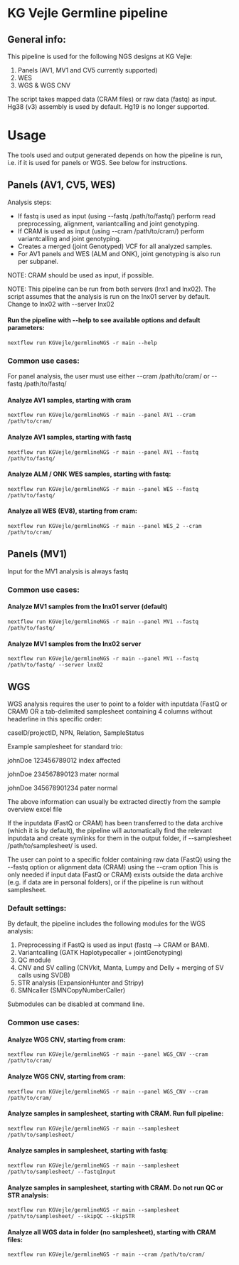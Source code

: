 # KG Vejle Germline pipeline

## General info:
This pipeline is used for the following NGS designs at KG Vejle:
1. Panels (AV1, MV1 and CV5 currently supported)
2. WES
3. WGS & WGS CNV


The script takes mapped data (CRAM files) or raw data (fastq) as input.
Hg38 (v3) assembly is used by default. Hg19 is no longer supported. 



# Usage

The tools used and output generated depends on how the pipeline is run, i.e. if it is used for panels or WGS. See below for instructions.



## Panels (AV1, CV5, WES)

Analysis steps:
- If fastq is used as input (using --fastq /path/to/fastq/) perform read preprocessing, alignment, variantcalling and joint genotyping.
- If CRAM is used as input (using --cram /path/to/cram/) perform variantcalling and joint genotyping.
- Creates a merged (joint Genotyped) VCF for all analyzed samples.
- For AV1 panels and WES (ALM and ONK), joint genotyping is also run per subpanel.

NOTE: CRAM should be used as input, if possible.

NOTE: This pipeline can be run from both servers (lnx1 and lnx02). The script assumes that the analysis is run on the lnx01 server by default. Change to lnx02 with --server lnx02


#### Run the pipeline with --help to see available options and default parameters:

    nextflow run KGVejle/germlineNGS -r main --help


### Common use cases:

For panel analysis, the user must use either --cram /path/to/cram/ or --fastq /path/to/fastq/ 

#### Analyze AV1 samples, starting with cram
   
    nextflow run KGVejle/germlineNGS -r main --panel AV1 --cram /path/to/cram/

#### Analyze AV1 samples, starting with fastq
   
    nextflow run KGVejle/germlineNGS -r main --panel AV1 --fastq /path/to/fastq/

#### Analyze ALM / ONK WES samples, starting with fastq:

    nextflow run KGVejle/germlineNGS -r main --panel WES --fastq /path/to/fastq/

#### Analyze all WES (EV8), starting from cram:

    nextflow run KGVejle/germlineNGS -r main --panel WES_2 --cram /path/to/cram/


## Panels (MV1)

Input for the MV1 analysis is always fastq

### Common use cases:

#### Analyze MV1 samples from the lnx01 server (default)
    nextflow run KGVejle/germlineNGS -r main --panel MV1 --fastq /path/to/fastq/

#### Analyze MV1 samples from the lnx02 server
    nextflow run KGVejle/germlineNGS -r main --panel MV1 --fastq /path/to/fastq/ --server lnx02

## WGS

WGS analysis requires the user to point to a folder with inputdata (FastQ or CRAM) OR a tab-delimited samplesheet containing 4 columns without headerline in this specific order:

caseID/projectID, NPN, Relation, SampleStatus

Example samplesheet for standard trio:

johnDoe 123456789012    index   affected 

johnDoe 234567890123    mater   normal

johnDoe 345678901234    pater   normal

The above information can usually be extracted directly from the sample overview excel file

If the inputdata (FastQ or CRAM) has been transferred to the data archive (which it is by default), the pipeline will automatically find the relevant inputdata and create symlinks for them in the output folder, if --samplesheet /path/to/samplesheet/ is used.

The user can point to a specific folder containing raw data (FastQ) using the --fastq option or alignment data (CRAM) using the --cram option
This is only needed if input data (FastQ or CRAM) exists outside the data archive (e.g. if data are in personal folders), or if the pipeline is run without samplesheet.

### Default settings:

By default, the pipeline includes the following modules for the WGS analysis:

1. Preprocessing if FastQ is used as input (fastq --> CRAM or BAM).
2. Variantcalling (GATK Haplotypecaller + jointGenotyping)
3. QC module 
4. CNV and SV calling (CNVkit, Manta, Lumpy and Delly + merging of SV calls using SVDB)
5. STR analysis (ExpansionHunter and Stripy)
6. SMNcaller (SMNCopyNumberCaller)

Submodules can be disabled at command line.



### Common use cases:

#### Analyze WGS CNV, starting from cram:

    nextflow run KGVejle/germlineNGS -r main --panel WGS_CNV --cram /path/to/cram/

#### Analyze WGS CNV, starting from cram:

    nextflow run KGVejle/germlineNGS -r main --panel WGS_CNV --cram /path/to/cram/

#### Analyze samples in samplesheet, starting with CRAM. Run full pipeline:
   
    nextflow run KGVejle/germlineNGS -r main --samplesheet /path/to/samplesheet/


#### Analyze samples in samplesheet, starting with fastq:
   
    nextflow run KGVejle/germlineNGS -r main --samplesheet /path/to/samplesheet/ --fastqInput 
    

#### Analyze samples in samplesheet, starting with CRAM. Do not run QC or STR analysis:
   
    nextflow run KGVejle/germlineNGS -r main --samplesheet /path/to/samplesheet/ --skipQC --skipSTR


#### Analyze all WGS data in folder (no samplesheet), starting with CRAM files:

    nextflow run KGVejle/germlineNGS -r main --cram /path/to/cram/ 
    














